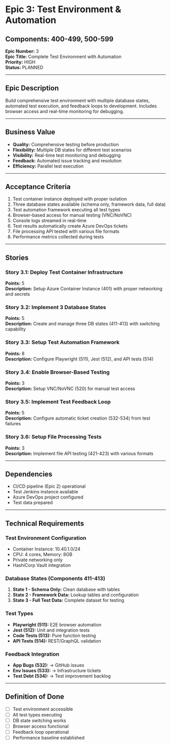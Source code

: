 # Epic 3: Test Environment & Automation
## Components: 400-499, 500-599

**Epic Number:** 3  
**Epic Title:** Complete Test Environment with Automation  
**Priority:** HIGH  
**Status:** PLANNED  

---

## Epic Description

Build comprehensive test environment with multiple database states, automated test execution, and feedback loops to development. Includes browser access and real-time monitoring for debugging.

---

## Business Value

- **Quality:** Comprehensive testing before production
- **Flexibility:** Multiple DB states for different test scenarios
- **Visibility:** Real-time test monitoring and debugging
- **Feedback:** Automated issue tracking and resolution
- **Efficiency:** Parallel test execution

---

## Acceptance Criteria

1. Test container instance deployed with proper isolation
2. Three database states available (schema only, framework data, full data)
3. Test automation framework executing all test types
4. Browser-based access for manual testing (VNC/NoVNC)
5. Console logs streamed in real-time
6. Test results automatically create Azure DevOps tickets
7. File processing API tested with various file formats
8. Performance metrics collected during tests

---

## Stories

### Story 3.1: Deploy Test Container Infrastructure
**Points:** 5  
**Description:** Setup Azure Container Instance (401) with proper networking and secrets

### Story 3.2: Implement 3 Database States
**Points:** 5  
**Description:** Create and manage three DB states (411-413) with switching capability

### Story 3.3: Setup Test Automation Framework
**Points:** 8  
**Description:** Configure Playwright (511), Jest (512), and API tests (514)

### Story 3.4: Enable Browser-Based Testing
**Points:** 3  
**Description:** Setup VNC/NoVNC (520) for manual test access

### Story 3.5: Implement Test Feedback Loop
**Points:** 5  
**Description:** Configure automatic ticket creation (532-534) from test failures

### Story 3.6: Setup File Processing Tests
**Points:** 3  
**Description:** Implement file API testing (421-423) with various formats

---

## Dependencies

- CI/CD pipeline (Epic 2) operational
- Test Jenkins instance available
- Azure DevOps project configured
- Test data prepared

---

## Technical Requirements

### Test Environment Configuration
- Container Instance: 10.40.1.0/24
- CPU: 4 cores, Memory: 8GB
- Private networking only
- HashiCorp Vault integration

### Database States (Components 411-413)
1. **State 1 - Schema Only:** Clean database with tables
2. **State 2 - Framework Data:** Lookup tables and configuration
3. **State 3 - Full Test Data:** Complete dataset for testing

### Test Types
- **Playwright (511):** E2E browser automation
- **Jest (512):** Unit and integration tests
- **Code Tests (513):** Pure function testing
- **API Tests (514):** REST/GraphQL validation

### Feedback Integration
- **App Bugs (532):** → GitHub issues
- **Env Issues (533):** → Infrastructure tickets  
- **Test Debt (534):** → Test improvement backlog

---

## Definition of Done

- [ ] Test environment accessible
- [ ] All test types executing
- [ ] DB state switching works
- [ ] Browser access functional
- [ ] Feedback loop operational
- [ ] Performance baseline established